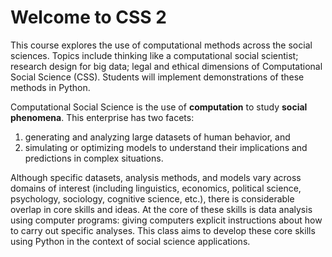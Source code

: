 # Welcome to CSS 2

This course explores the use of computational methods across the social sciences. Topics include thinking like a computational social scientist; research design for big data; legal and ethical dimensions of Computational Social Science (CSS). Students will implement demonstrations of these methods in Python.

Computational Social Science is the use of **computation** to study **social phenomena**.
This enterprise has two facets:
1) generating and analyzing large datasets of human behavior, and
2) simulating or optimizing models to understand their implications and predictions in complex situations.

Although specific datasets, analysis methods, and models vary across domains of interest (including linguistics, economics, political science, psychology, sociology, cognitive science, etc.), there is considerable overlap in core skills and ideas.  At the core of these skills is data analysis using computer programs: giving computers explicit instructions about how to carry out specific analyses.  This class aims to develop these core skills using Python in the context of social science applications.
